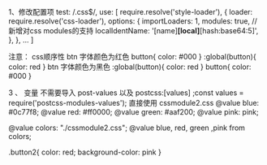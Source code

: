 1、修改配置项
 test: /\.css$/,
            use: [
              require.resolve('style-loader'),
              {
                loader: require.resolve('css-loader'),
                options: {
                  importLoaders: 1,
                  modules: true,   // 新增对css modules的支持
                  localIdentName: '[name]__[local]__[hash:base64:5]', 
                },
              },
              ...
              ]

注意： css顺序性
btn 字体颜色为红色 
button{
    color: #000
}
:global(button){
    color: red
}
btn 字体颜色为黑色 
:global(button){
    color: red
}
button{
    color: #000
}

3 、 变量   不需要导入 post-values 以及 postcss:[values]  ;const values = require('postcss-modules-values');
直接使用   cssmodule2.css
@value blue: #0c77f8;
@value red: #ff0000;
@value green: #aaf200;
@value pink: pink;

@value colors: "./cssmodule2.css";
@value blue, red, green ,pink from colors;

.button2{
    color: red;
    background-color: pink
}